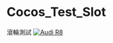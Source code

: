 # Cocos_Test_Slot
滾輪測試 
[![Audi R8](http://img.youtube.com/vi/Q1W1WvWXKjM/0.jpg)](https://www.youtube.com/watch?v=Q1W1WvWXKjM)
